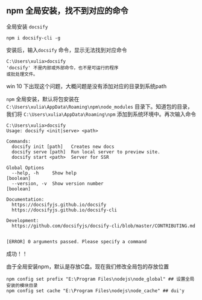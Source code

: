 ## npm 全局安装，找不到对应的命令

 全局安装 `docsify`  

```
npm i docsify-cli -g
```

安装后，输入`docsify` 命令，显示无法找到对应命令

```
C:\Users\xulia>docsify
'docsify' 不是内部或外部命令，也不是可运行的程序
或批处理文件。
```

win 10 下出现这个问题，大概问题是没有添加对应的目录到系统path

`npm` 全局安装，默认将包安装在 `C:\Users\xulia\AppData\Roaming\npm\node_modules` 目录下。知道包的目录，我们将 `C:\Users\xulia\AppData\Roaming\npm` 添加到系统环境中。再次输入命令

```
C:\Users\xulia>docsify
Usage: docsify <init|serve> <path>

Commands:
  docsify init [path]   Creates new docs
  docsify serve [path]  Run local server to preview site.
  docsify start <path>  Server for SSR

Global Options
  --help, -h     Show help                                             [boolean]
  --version, -v  Show version number                                   [boolean]

Documentation:
  https://docsifyjs.github.io/docsify
  https://docsifyjs.github.io/docsify-cli

Development:
  https://github.com/docsifyjs/docsify-cli/blob/master/CONTRIBUTING.md


[ERROR] 0 arguments passed. Please specify a command
```

成功！！

由于全局安装npm，默认是存放C盘。现在我们修改全局包的存放位置

```
npm config set prefix "E:\Program Files\nodejs\node_global" ## 设置全局安装的模块目录
npm config set cache "E:\Program Files\nodejs\node_cache" ## dui'y
```



